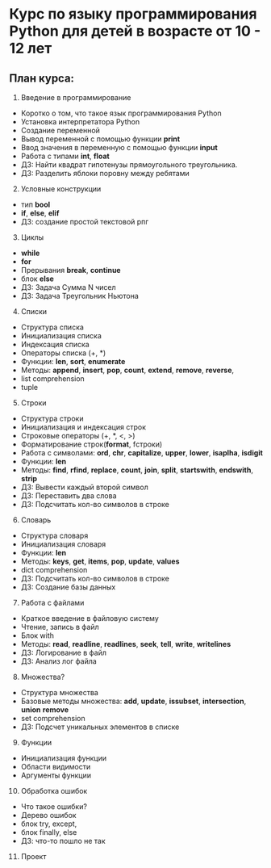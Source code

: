 # Курс по языку программирования Python для детей в возрасте от 10 - 12 лет
## План курса:
1. Введение в программирование 
- Коротко о том, что такое язык программирования Python
- Установка интерпретатора Python
- Создание переменной
- Вывод переменной с помощью функции **print**
- Ввод значения в переменную с помощью функции **input**
- Работа с типами **int**, **float**
- ДЗ: Найти квадрат гипотенузы прямоугольного треугольника.
- ДЗ: Разделить яблоки поровну между ребятами
2. Условные конструкции
- тип **bool**
- **if**, **else**, **elif**
- ДЗ: создание простой текстовой рпг
3. Циклы
- **while**
- **for**
- Прерывания **break**, **continue**
- блок **else**
- ДЗ: Задача Сумма N чисел
- ДЗ: Задача Треугольник Ньютона
4. Списки
- Структура списка
- Инициализация списка
- Индексация списка
- Операторы списка (+, *)
- Функции: **len**, **sort**, **enumerate**
- Методы: **append**, **insert**, **pop**,  **count**,
**extend**, **remove**, **reverse**,
- list comprehension
- tuple
5. Строки
- Структура строки
- Инициализация и индексация строк
- Строковые операторы (+, *, <, >)
- Форматирование строк(**format**, fстроки)
- Работа с символами: **ord**, **chr**, **capitalize**, **upper**, **lower**,
**isaplha**, **isdigit**
- Функции: **len**
- Методы: **find**, **rfind**, **replace**, **count**, **join**, **split**, **startswith**, **endswith**, **strip**
- ДЗ: Вывести каждый второй символ
- ДЗ: Переставить два слова
- ДЗ: Подсчитать кол-во символов в строке
6. Словарь
- Структура словаря
- Инициализация словаря
- Функции: **len** 
- Методы: **keys**, **get**, **items**, **pop**, **update**, **values**
- dict comprehension
- ДЗ: Подсчитать кол-во символов в строке
- ДЗ: Создание базы данных
7. Работа с файлами
- Краткое введение в файловую систему
- Чтение, запись в файл
- Блок with
- Методы: **read**, **readline**, **readlines**, **seek**, **tell**, **write**, **writelines**
- ДЗ: Логирование в файл
- ДЗ: Анализ лог файла
8. Множества?
- Структура множества
- Базовые методы множества: **add**, **update**, **issubset**, **intersection**, **union** **remove**
- set comprehension
- ДЗ: Подсчет уникальных элементов в списке
9. Функции
- Инициализация функции 
- Области видимости
- Аргументы функции
10. Обработка ошибок
- Что такое ошибки?
- Дерево ошибок
- блок try, except,
- блок finally, else
- ДЗ: что-то пошло не так
11. Проект

